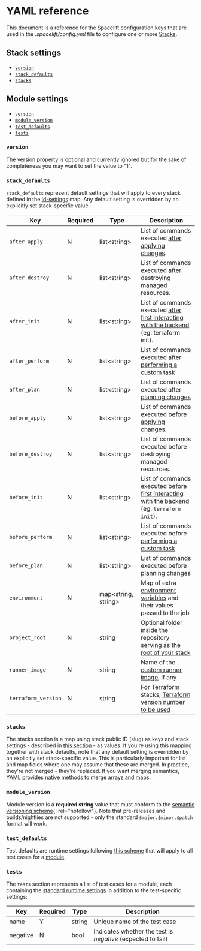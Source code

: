 # YAML reference

This document is a reference for the Spacelift configuration keys that are used in the _.spacelift/config.yml_ file to configure one or more [Stacks](../../stack/).

## Stack settings

- [`version`](runtime-yaml-reference.md#version)
- [`stack_defaults`](runtime-yaml-reference.md#stack_defaults)
- [`stacks`](runtime-yaml-reference.md#stacks)

## Module settings

- [`version`](runtime-yaml-reference.md#version)
- [`module_version`](runtime-yaml-reference.md#module_version)
- [`test_defaults`](runtime-yaml-reference.md#test_defaults)
- [`tests`](runtime-yaml-reference.md#tests)

### `version`

The version property is optional and currently ignored but for the sake of completeness you may want to set the value to "1".

### `stack_defaults`

`stack_defaults` represent default settings that will apply to every stack defined in the [id-settings](runtime-yaml-reference.md#stack-id) map. Any default setting is overridden by an explicitly set stack-specific value.

| Key                 | Required | Type                 | Description                                                                                                                                      |
| ------------------- | -------- | -------------------- | ------------------------------------------------------------------------------------------------------------------------------------------------ |
| `after_apply`       | N        | list<string\>        | List of commands executed [after applying changes](../../stack/stack-settings.md#before-apply-scripts).                                          |
| `after_destroy`     | N        | list<string\>        | List of commands executed after destroying managed resources.                                                                                    |
| `after_init`        | N        | list<string\>        | List of commands executed [after first interacting with the backend](../../stack/stack-settings.md#before-init-scripts) (eg. terraform init).    |
| `after_perform`     | N        | list<string\>        | List of commands executed after [performing a custom task](../../run/task.md#performing-a-task)                                                  |
| `after_plan`        | N        | list<string\>        | List of commands executed after [planning changes](../../run/proposed.md#planning)                                                               |
| `before_apply`      | N        | list<string\>        | List of commands executed [before applying changes](../../stack/stack-settings.md#before-apply-scripts).                                         |
| `before_destroy`    | N        | list<string\>        | List of commands executed before destroying managed resources.                                                                                   |
| `before_init`       | N        | list<string\>        | List of commands executed [before first interacting with the backend](../../stack/stack-settings.md#before-init-scripts) (eg. `terraform init`). |
| `before_perform`    | N        | list<string\>        | List of commands executed before [performing a custom task](../../run/task.md#performing-a-task)                                                 |
| `before_plan`       | N        | list<string\>        | List of commands executed before [planning changes](../../run/proposed.md#planning)                                                              |
| `environment`       | N        | map<string, string\> | Map of extra [environment variables](../environment.md#environment-variables) and their values passed to the job                                 |
| `project_root`      | N        | string               | Optional folder inside the repository serving as the [root of your stack](../../stack/stack-settings.md#project-root)                            |
| `runner_image`      | N        | string               | Name of the [custom runner image](../../stack/stack-settings.md#runner-image), if any                                                            |
| `terraform_version` | N        | string               | For Terraform stacks, [Terraform version number to be used](../../../vendors/terraform/version-management.md#intro-to-terraform-versioning)      |

### `stacks`

The stacks section is a map using stack public ID (slug) as keys and stack settings - described in [this section](runtime-yaml-reference.md#stack_defaults) - as values. If you're using this mapping together with stack defaults, note that any default setting is overridden by an explicitly set stack-specific value. This is particularly important for list and map fields where one may assume that these are merged. In practice, they're not merged - they're replaced. If you want merging semantics, [YAML provides native methods to merge arrays and maps](http://blogs.perl.org/users/tinita/2019/05/reusing-data-with-yaml-anchors-aliases-and-merge-keys.html).

### `module_version`

Module version is a **required string** value that must conform to the [semantic versioning scheme](https://semver.org){: rel="nofollow"}. Note that pre-releases and builds/nightlies are not supported - only the standard `$major.$minor.$patch` format will work.

### `test_defaults`

Test defaults are runtime settings following [this scheme](runtime-yaml-reference.md#stack_defaults) that will apply to all test cases for a [module](../../../vendors/terraform/module-registry.md).

### `tests`

The `tests` section represents a list of test cases for a module, each containing the [standard runtime settings](runtime-yaml-reference.md#stack_defaults) in addition to the test-specific settings:

| Key      | Required | Type   | Description                                                 |
| -------- | -------- | ------ | ----------------------------------------------------------- |
| name     | Y        | string | Unique name of the test case                                |
| negative | N        | bool   | Indicates whether the test is _negative_ (expected to fail) |
